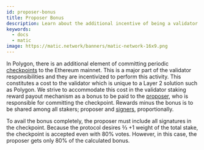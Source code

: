 ```yaml
---
id: proposer-bonus
title: Proposer Bonus
description: Learn about the additional incentive of being a validator on the Polygon Network.
keywords:
  - docs
  - matic
image: https://matic.network/banners/matic-network-16x9.png 
---
```


In Polygon, there is an additional element of committing periodic [checkpoints](/docs/validate/glossary#checkpoint-transaction) to the Ethereum mainnet. This is a major part of the validator responsibilities and they are incentivized to perform this activity. This constitutes a cost to the validator which is unique to a Layer 2 solution such as Polygon. We strive to accommodate this cost in the validator staking reward payout mechanism as a bonus to be paid to the [proposer](/docs/validate/glossary#proposer), who is responsible for committing the checkpoint. Rewards minus the bonus is to be shared among all stakers; proposer and [signers](/docs/validate/glossary#signer-address), proportionally.

To avail the bonus completely, the proposer must include all signatures in the checkpoint. Because the protocol desires ⅔ +1 weight of the total stake, the checkpoint is accepted even with 80% votes. However, in this case, the proposer gets only 80% of the calculated bonus.
